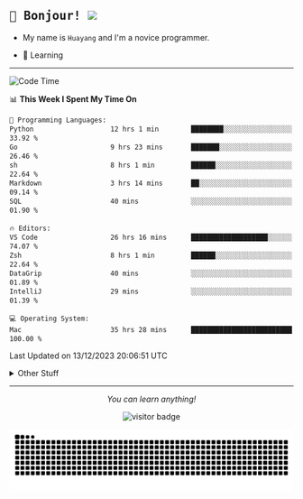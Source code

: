 <h2>
    <samp>🎉 Bonjour!  <img src="https://media.giphy.com/media/mGcNjsfWAjY5AEZNw6/giphy.gif" width="50"></samp>
</h2>

* My name is `Huayang` and I'm a novice programmer.


* 🧐 Learning

<hr>

<!--START_SECTION:waka-->
![Code Time](http://img.shields.io/badge/Code%20Time-1%2C835%20hrs%201%20min-blue)

📊 **This Week I Spent My Time On** 

```text
💬 Programming Languages: 
Python                   12 hrs 1 min        ████████░░░░░░░░░░░░░░░░░   33.92 % 
Go                       9 hrs 23 mins       ███████░░░░░░░░░░░░░░░░░░   26.46 % 
sh                       8 hrs 1 min         ██████░░░░░░░░░░░░░░░░░░░   22.64 % 
Markdown                 3 hrs 14 mins       ██░░░░░░░░░░░░░░░░░░░░░░░   09.14 % 
SQL                      40 mins             ░░░░░░░░░░░░░░░░░░░░░░░░░   01.90 % 

🔥 Editors: 
VS Code                  26 hrs 16 mins      ███████████████████░░░░░░   74.07 % 
Zsh                      8 hrs 1 min         ██████░░░░░░░░░░░░░░░░░░░   22.64 % 
DataGrip                 40 mins             ░░░░░░░░░░░░░░░░░░░░░░░░░   01.89 % 
IntelliJ                 29 mins             ░░░░░░░░░░░░░░░░░░░░░░░░░   01.39 % 

💻 Operating System: 
Mac                      35 hrs 28 mins      █████████████████████████   100.00 % 
```


 Last Updated on 13/12/2023 20:06:51 UTC
<!--END_SECTION:waka-->

<details>
    <summary>Other Stuff</summary>

* 🛠️ Skills
<!-- 
<p align="center">
  <a href="https://skillicons.dev">
    <img src="https://skillicons.dev/icons?i=c,python,cpp,go,react,js,ts,rust,java,haskell,ruby,kotlin,scala,kubernetes,docker,grafana,jenkins,nginx,nestjs,nextjs,rabbitmq,postgres,kafka,redis,graphql,mysql,linux,md,git,vim,vscode,visualstudio,stackoverflow" />
  </a>
</p>
-->    
<p align="center">
    <img src="https://api.githubtrends.io/user/svg/XmchxUp/langs?time_range=one_year&include_private=True" />
    <img src="https://api.githubtrends.io/user/svg/XmchxUp/repos?time_range=one_year&include_private=True" />
</p>

* 🏆 Some GitHub statistical reports:

<p align="center">
    <img src="/github-metrics.svg" alt="github metrics" style='visibility:visible' />    
</p>

<p align="center">  
    <img height="180em" src="https://github-readme-stats.vercel.app/api?username=xmchxup&hide_border=true&show_icons=true&include_all_commits=true&bg_color=0,EC6C6C,FFD479,FFFC79,73FA79&theme=graywhite&locale=en" />
    <img height="180em" src="https://github-readme-stats.vercel.app/api/top-langs/?username=xmchxup&hide=css,scss,html&langs_count=8&hide_border=true&layout=compact&bg_color=0,73FA79,73FDFF,D783FF&theme=graywhite&locale=en" />
</p>


<img width="100%" src="https://github-profile-trophy.vercel.app/?username=xmchxup&column=7" />

</details>


<hr>


<p align="center">
    <i>You can learn anything!</i>
    <p align="center">
        <img src="https://visitor-badge.laobi.icu/badge?page_id=xmchxup" alt="visitor badge"/>       
    </p>
</p>

<picture>
  <source media="(prefers-color-scheme: dark)" srcset="https://raw.githubusercontent.com/XmchxUp/XmchxUp/output/github-snake-dark.svg" />
  <source media="(prefers-color-scheme: light)" srcset="https://raw.githubusercontent.com/XmchxUp/XmchxUp/output/github-snake.svg" />
  <img alt="github-snake" src="https://raw.githubusercontent.com/XmchxUp/XmchxUp/output/github-snake.svg" />
</picture>


